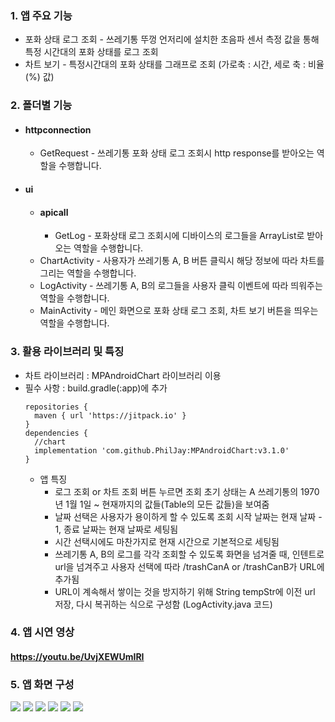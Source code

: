 ### 1. 앱 주요 기능
  * 포화 상태 로그 조회 - 쓰레기통 뚜껑 언저리에 설치한 초음파 센서 측정 값을 통해 특정 시간대의 포화 상태를 로그 조회
  * 차트 보기 - 특정시간대의 포화 상태를 그래프로 조회 (가로축 : 시간, 세로 축 : 비율(%) 값)
### 2. 폴더별 기능 
   * #### httpconnection 
      * GetRequest - 쓰레기통 포화 상태 로그 조회시 http response를 받아오는 역할을 수행합니다.
   * #### ui
     * #### apicall 
       * GetLog - 포화상태 로그 조회시에 디바이스의 로그들을 ArrayList로 받아오는 역할을 수행합니다.
     * ChartActivity - 사용자가 쓰레기통 A, B 버튼 클릭시 해당 정보에 따라 차트를 그리는 역할을 수행합니다.  
     * LogActivity - 쓰레기통 A, B의 로그들을 사용자 클릭 이벤트에 따라 띄워주는 역할을 수행합니다. 
     * MainActivity - 메인 화면으로 포화 상태 로그 조회, 차트 보기 버튼을 띄우는 역할을 수행합니다.
### 3. 활용 라이브러리 및 특징 
  * 차트 라이브러리 : MPAndroidChart 라이브러리 이용
  * 필수 사항 : build.gradle(:app)에 추가 
    ```
    repositories {
      maven { url 'https://jitpack.io' }
    }
    dependencies {
      //chart
      implementation 'com.github.PhilJay:MPAndroidChart:v3.1.0'
    }
    ```
    * 앱 특징
      * 로그 조회 or 차트 조회 버튼 누르면 조회 초기 상태는 A 쓰레기통의 1970년 1월 1일 ~ 현재까지의 값들(Table의 모든 값들)을 보여줌
      * 날짜 선택은 사용자가 용이하게 할 수 있도록 조회 시작 날짜는 현재 날짜 - 1, 종료 날짜는 현재 날짜로 세팅됨
      * 시간 선택시에도 마찬가지로 현재 시간으로 기본적으로 세팅됨
      * 쓰레기통 A, B의 로그를 각각 조회할 수 있도록 화면을 넘겨줄 때, 인텐트로 url을 넘겨주고 사용자 선택에 따라 /trashCanA or /trashCanB가 URL에 추가됨
      * URL이 계속해서 쌓이는 것을 방지하기 위해 String tempStr에 이전 url 저장, 다시 복귀하는 식으로 구성함 (LogActivity.java 코드)
### 4. 앱 시연 영상
#### https://youtu.be/UvjXEWUmIRI 
### 5. 앱 화면 구성
<image src="https://github.com/pbzz1/Hansung-trashcan/assets/123307856/18da7c95-70b2-47f2-8e69-d14886a51c05"></image>
<image src="https://github.com/pbzz1/Hansung-trashcan/assets/123307856/f6132264-b535-4200-ab7a-a3c2db9c200d"></image>
<image src="https://github.com/pbzz1/Hansung-trashcan/assets/123307856/b33901fe-5563-46ac-adb8-8ba2ca2cc8ef"></image>
<image src="https://github.com/pbzz1/Hansung-trashcan/assets/123307856/03c5b347-4b53-4126-b2e8-6b2407d84080"></image>
<image src="https://github.com/pbzz1/Hansung-trashcan/assets/123307856/205e884a-4957-467a-b8ea-529afb9e8802"></image>
<image src="https://github.com/pbzz1/Hansung-trashcan/assets/123307856/95768024-d2a9-4043-bae4-bbd47cf85188"></image>
